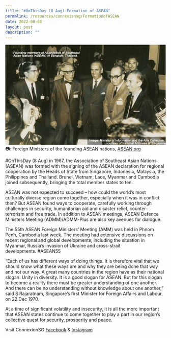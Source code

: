 ```yaml
---
title: "#OnThisDay (8 Aug) Formation of ASEAN"
permalink: /resources/connexionsg/FormationofASEAN
date: 2022-08-08
layout: post
description: ""
---
```

![](/images/connexionsg/2022/formation%20of%20asean%208%20aug.jpg)
📷: Foreign Ministers of the founding ASEAN nations, [ASEAN.org](https://asean.org/?fbclid=IwAR0t9tYLNLWKCXnps9hrEAz_EaX9b9FZXtRlx_vCXuRrfTuhErHBs6HbETI)


#OnThisDay (8 Aug) in 1967, the Association of Southeast Asian Nations (ASEAN) was formed with the signing of the ASEAN declaration for regional cooperation by the Heads of State from Singapore, Indonesia, Malaysia, the Philippines and Thailand. Brunei, Vietnam, Laos, Myanmar and Cambodia joined subsequently, bringing the total member states to ten.  
  
ASEAN was not expected to succeed – how could the world’s most culturally diverse region come together, especially when it was in conflict then? But ASEAN found ways to cooperate, carefully working through challenges in security, humanitarian aid and disaster relief, counter-terrorism and free trade. In addition to ASEAN meetings, ASEAN Defence Ministers Meeting (ADMM)/ADMM-Plus are also key avenues for dialogue.  
  
The 55th ASEAN Foreign Ministers’ Meeting (AMM) was held in Phnom Penh, Cambodia last week. The meeting had extensive discussions on recent regional and global developments, including the situation in Myanmar, Russia’s invasion of Ukraine and cross-strait developments. #ASEAN55
  
“Each of us has different ways of doing things. It is therefore vital that we should know what these ways are and why they are being done that way and not our way. A great many countries in the region have as their national slogan: Unity in diversity. It is a good slogan for ASEAN. But for this slogan to become a reality there must be greater understanding of one another. And there can be no understanding without knowledge about one another,” said S Rajaratnam, Singapore’s first Minister for Foreign Affairs and Labour, on 22 Dec 1970.  
  
At a time of significant volatility and insecurity, it is all the more important that ASEAN states continue to come together to play a part in our region’s collective quest for security, prosperity and peace.


Visit ConnexionSG [Facebook](https://www.facebook.com/ConnexionSG) & [Instagram](https://www.instagram.com/connexionsg/)